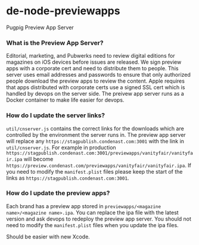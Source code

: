# de-node-previewapps
Pugpig Preview App Server

### What is the Preview App Server?

Editorial, marketing, and Pubwerks need to review digital editions for magazines on iOS devices before issues are released. We sign preview apps with a corporate cert and need to distribute them to people. This server uses email addresses and passwords to ensure that only authorized people download the preview apps to review the content. Apple requires that apps distributed with corporate certs use a signed SSL cert which is handled by devops on the server side. The preivew app server runs as a Docker container to make life easier for devops.

### How do I update the server links?

`util/cnserver.js` contains the correct links for the downloads which are controlled by the environment the server runs in. The preview app server will replace any `https://stagpublish.condenast.com:3001` with the link in `util/cnserver.js`. For example in production `https://stagpublish.condenast.com:3001/previewapps/vanityfair/vanityfair.ipa` will become `https://preview.condenast.com/previewapps/vanityfair/vanityfair.ipa`. If you need to modify the `manifest.plist` files please keep the start of the links as `https://stagpublish.condenast.com:3001`.

### How do I update the preview apps?

Each brand has a preview app stored in `previewapps/<magazine name>/<magazine name>.ipa`. You can replace the ipa file with the latest version and ask devops to redeploy the preview app server. You should not need to modify the `manifest.plist` files when you update the ipa files.

Should be easier with new Xcode.